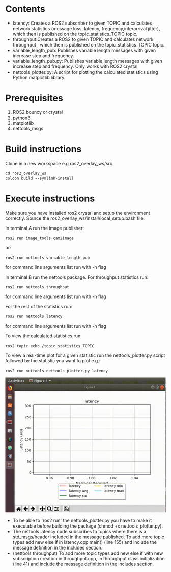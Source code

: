 # Contents
  * latency: Creates a ROS2 subscriber to given TOPIC and calculates network statistics (message loss, latency, frequency,interarrival jitter), which then is published on the topic_statistics_TOPIC topic.
  * throughput:Creates a ROS2 to given TOPIC and calculates network throughput , which then is published on the topic_statistics_TOPIC topic.
  * variable_length_pub:  Publishes variable length messages with given increase step and frequency.
  * variable_length_pub.py:  Publishes variable length messages with given increase step and frequency. Only works with ROS2 crystal
  * nettools_plotter.py: A script for plotting the calculated statistics using Python matplotlib library.   

# Prerequisites
1. ROS2 bouncy or crystal
2. python3
3. matplotlib
4. nettools_msgs 

# Build instructions
Clone in a new workspace e.g ros2_overlay_ws/src.

```
cd ros2_overlay_ws
colcon build --symlink-install
```
# Execute instructions
Make sure you have installed ros2 crystal and setup the environment correctly.
Source the ros2_overlay_ws/install/local_setup.bash file.

In terminal A run the image publisher:
```
ros2 run image_tools cam2image
```
or:
```
ros2 run nettools variable_length_pub
```
for command line arguments list run with -h flag

In terminal B run the nettools package.
For throughput statistics run:
```
ros2 run nettools throughput
```
for command line arguments list run with -h flag

For the rest of the statistics run:
```
ros2 run nettools latency
```
for command line arguments list run with -h flag

To view the calculated statistics run:
```
ros2 topic echo /topic_statistics_TOPIC
```

To view a real-time plot for a given statistic run the nettools_plotter.py script followed by the statistic you want to plot e.g.:
```
ros2 run nettools nettools_plotter.py latency
```
<p align="center">
    <img src="https://github.com/pantphot/thesis/blob/crystal/img/nettools_plotter.gif">
</p>

* To be able to 'ros2 run' the nettools_plotter.py you have to make it executable before building the package (chmod +x nettools_plotter.py). <br />
* The nettools latency node subscribes to topics where there is a std_msgs/header included in the message published. To add more topic types add new else if in latency.cpp main() (line 155) and include the message definition in the includes section.  <br />
* (nettools throughput) To add more topic types add new else if with new subscription creation in throughput.cpp, in throughput class initialization (line 41) and include the message definition in the includes section.  <br />
